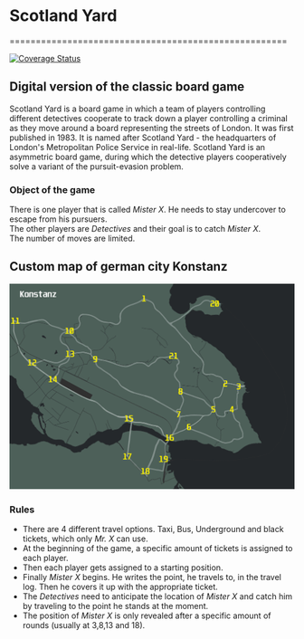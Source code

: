 # Scotland Yard
=====================================================

[![Coverage Status](https://coveralls.io/repos/github/tobias-mack/scotland-yard/badge.svg?branch=master)](https://coveralls.io/github/tobias-mack/scotland-yard?branch=master)

## Digital version of the classic board game
Scotland Yard is a board game in which a team of players controlling different detectives cooperate to track down a 
player controlling a criminal as they move around a board representing the streets of London. It was first published
in 1983. It is named after Scotland Yard - the headquarters of London's Metropolitan Police Service in real-life. 
Scotland Yard is an asymmetric board game, during which the detective players cooperatively solve a variant of the 
pursuit-evasion problem.



### Object of the game
There is one player that is called *Mister X*. He needs to stay undercover to escape from his pursuers.<br>
The other players are *Detectives* and their goal is to catch *Mister X*.<br>
The number of moves are limited.


## Custom map of german city Konstanz
![Scotland_Yard](./assets/Konstanz-Yard-Map.png)

### Rules
*  There are 4 different travel options. Taxi, Bus, Underground and black tickets, which only *Mr. X* can use.
*  At the beginning of the game, a specific amount of tickets is assigned to each player.
*  Then each player gets assigned to a starting position.
*  Finally *Mister X* begins. He writes the point, he travels to, in the travel log. Then he covers it up with the appropriate ticket.
*  The *Detectives* need to anticipate the location of *Mister X* and catch him by traveling to the point he stands at the moment.
*  The position of *Mister X* is only revealed after a specific amount of rounds (usually at 3,8,13 and 18).
